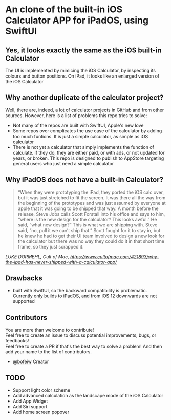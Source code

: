 #  An clone of the built-in iOS Calculator APP for iPadOS, using SwiftUI

## Yes, it looks exactly the same as the iOS built-in Calculator

The  UI is implemented by mimicing the iOS Calculator, by inspecting its colours and button positions. On iPad, it looks like an enlarged version of the iOS Calculator

## Why another duplicate of the calculator project?

Well, there are, indeed, a lot of calculator projects in GitHub and from other sources. However, here is a list of problems this repo tries to solve:

- Not many of the repos are built with SwiftUI, Apple's new love
- Some repos over complicates the use case of the calculator by adding too much funtions. It is just a simple calculator, as simple as iOS calculator
- There is not yet a calculator that simply implements the function of calculate. if they do, they are either paid, or with ads, or not updated for years, or broken. This repo is designed to publish to AppStore targeting general users who just need a simple calculator

## Why iPadOS does not have a built-in Calculator?

> “When they were prototyping the iPad, they ported the iOS calc over, but it was just stretched to fit the screen. It was there all the way from the beginning of the prototypes and was just assumed by everyone at apple that it was going to be shipped that way.
> A month before the release, Steve Jobs calls Scott Forstall into his office and says to him, “where is the new design for the calculator? This looks awful.” He said, “what new design?” This is what we are shipping with. Steve said, “no, pull it we can’t ship that.” Scott fought for it to stay in, but he knew he had to get their UI team involved to design a new look for the calculator but there was no way they could do it in that short time frame, so they just scrapped it.

*LUKE DORMEHL, Cult of Mac, https://www.cultofmac.com/421893/why-the-ipad-has-never-shipped-with-a-calculator-app/*


## Drawbacks

- built with SwiftUI, so the backward compatibility is problematic. Currently only builds to iPadOS, and from iOS 12 downwards are not supported

## Contributors

You are more than welcome to contribute!  
Feel free to create an issue to discuss potential improvements, bugs, or feedbacks!  
Feel free to create a PR if that's the best way to solve a problem! And then add your name to the list of contributors.  

- [@bofeiw](http://github.com/bofeiw) Creator

## TODO

- Support light color scheme
- Add advanced calculation as the landscape mode of the iOS Calculator
- Add App Widget
- Add Siri support
- Add home screen popover
